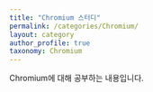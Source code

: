 ```yaml
---
title: "Chromium 스터디"
permalink: /categories/Chromium/
layout: category
author_profile: true
taxonomy: Chromium
---
```


Chromium에 대해 공부하는 내용입니다. 
